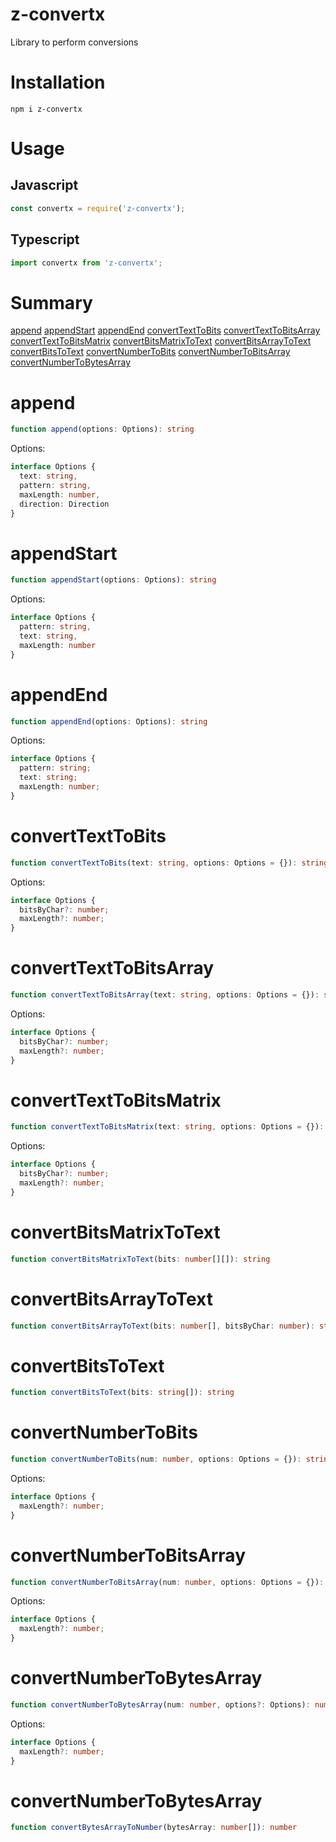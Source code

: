 # z-convertx
Library to perform conversions

# Installation

```
npm i z-convertx
```

# Usage

## Javascript

```javascript
const convertx = require('z-convertx');
```

## Typescript

```typescript
import convertx from 'z-convertx';
```

# Summary 

[append](#append)
[appendStart](#appendStart)
[appendEnd](#appendEnd)
[convertTextToBits](#convertTextToBits)
[convertTextToBitsArray](#convertTextToBitsArray)
[convertTextToBitsMatrix](#convertTextToBitsMatrix)
[convertBitsMatrixToText](#convertBitsMatrixToText)
[convertBitsArrayToText](#convertBitsArrayToText)
[convertBitsToText](#convertBitsToText)
[convertNumberToBits](#convertNumberToBits)
[convertNumberToBitsArray](#convertNumberToBitsArray)
[convertNumberToBytesArray](#convertNumberToBytesArray)

# append

```typescript
function append(options: Options): string
```

Options:
```typescript
interface Options {
  text: string,
  pattern: string,
  maxLength: number,
  direction: Direction
}
```

# appendStart

```typescript
function appendStart(options: Options): string
```

Options:
```typescript
interface Options {
  pattern: string,
  text: string,
  maxLength: number
}
```

# appendEnd

```typescript
function appendEnd(options: Options): string
```

Options:
```typescript
interface Options {
  pattern: string;
  text: string;
  maxLength: number;
}
```

# convertTextToBits

```typescript
function convertTextToBits(text: string, options: Options = {}): string[]
```

Options:
```typescript
interface Options {
  bitsByChar?: number;
  maxLength?: number;
}
```

# convertTextToBitsArray

```typescript
function convertTextToBitsArray(text: string, options: Options = {}): string[]
```

Options:
```typescript
interface Options {
  bitsByChar?: number;
  maxLength?: number;
}
```

# convertTextToBitsMatrix

```typescript
function convertTextToBitsMatrix(text: string, options: Options = {}): number[][]
```

Options:
```typescript
interface Options {
  bitsByChar?: number;
  maxLength?: number;
}
```

# convertBitsMatrixToText

```typescript
function convertBitsMatrixToText(bits: number[][]): string
```

# convertBitsArrayToText

```typescript
function convertBitsArrayToText(bits: number[], bitsByChar: number): string
```

# convertBitsToText

```typescript
function convertBitsToText(bits: string[]): string
```

# convertNumberToBits

```typescript
function convertNumberToBits(num: number, options: Options = {}): string
```

Options:
```typescript
interface Options {
  maxLength?: number;
}
```

# convertNumberToBitsArray

```typescript
function convertNumberToBitsArray(num: number, options: Options = {}): number[]
```

Options:
```typescript
interface Options {
  maxLength?: number;
}
```

# convertNumberToBytesArray

```typescript
function convertNumberToBytesArray(num: number, options?: Options): number[]
```

Options:
```typescript
interface Options {
  maxLength?: number;
}
```

# convertNumberToBytesArray

```typescript
function convertBytesArrayToNumber(bytesArray: number[]): number
```
